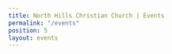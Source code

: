 ```yaml
---
title: North Hills Christian Church | Events
permalink: "/events"
position: 5
layout: events
---
```


